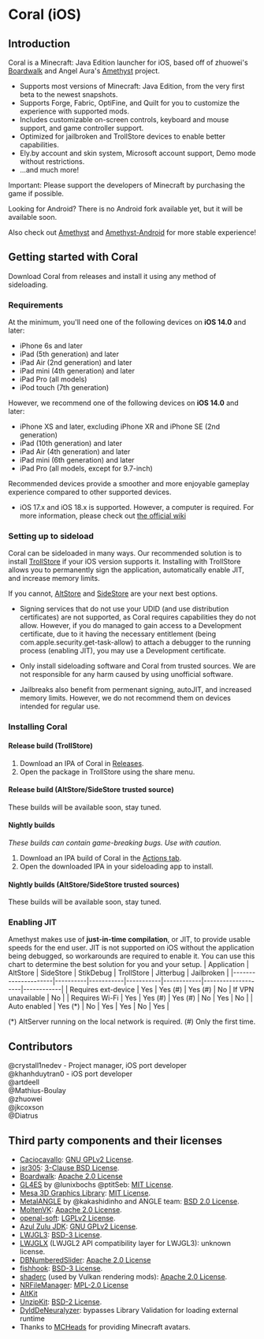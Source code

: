 # Coral (iOS)

## Introduction
Coral is a Minecraft: Java Edition launcher for iOS, based off of zhuowei's [Boardwalk](https://github.com/zhuowei/Boardwalk) and Angel Aura's [Amethyst](https://github.com/AngelAuraMC/Amethyst-iOS) project.
* Supports most versions of Minecraft: Java Edition, from the very first beta to the newest snapshots.
* Supports Forge, Fabric, OptiFine, and Quilt for you to customize the experience with supported mods.
* Includes customizable on-screen controls, keyboard and mouse support, and game controller support.
* Optimized for jailbroken and TrollStore devices to enable better capabilities.
* Ely.by account and skin system, Microsoft account support, Demo mode without restrictions.
* ...and much more!

Important: Please support the developers of Minecraft by purchasing the game if possible.

Looking for Android? There is no Android fork available yet, but it will be available soon.

Also check out [Amethyst](https://github.com/AngelAuraMC/Amethyst-iOS) and [Amethyst-Android](https://github.com/AngelAuraMC/Amethyst-Android) for more stable experience!

## Getting started with Coral
Download Coral from releases and install it using any method of sideloading. 

### Requirements
At the minimum, you'll need one of the following devices on **iOS 14.0** and later:
- iPhone 6s and later
- iPad (5th generation) and later
- iPad Air (2nd generation) and later
- iPad mini (4th generation) and later
- iPad Pro (all models)
- iPod touch (7th generation)

However, we recommend one of the following devices on **iOS 14.0** and later:
- iPhone XS and later, excluding iPhone XR and iPhone SE (2nd generation)
- iPad (10th generation) and later
- iPad Air (4th generation) and later
- iPad mini (6th generation) and later
- iPad Pro (all models, except for 9.7-inch)

Recommended devices provide a smoother and more enjoyable gameplay experience compared to other supported devices.
- iOS 17.x and iOS 18.x is supported. However, a computer is required. For more information, please check out [the official wiki](https://wiki.angelauramc.dev/wiki/faq/ios/JIT.html#what-are-the-methods-to-enable-jit)

### Setting up to sideload
Coral can be sideloaded in many ways. Our recommended solution is to install [TrollStore](https://github.com/opa334/TrollStore) if your iOS version supports it. Installing with TrollStore allows you to permanently sign the application, automatically enable JIT, and increase memory limits.

If you cannot, [AltStore](https://altstore.io) and [SideStore](https://sidestore.io) are your next best options.
- Signing services that do not use your UDID (and use distribution certificates) are not supported, as Coral requires capabilities they do not allow. However, if you do managed to gain access to a Development certificate, due to it having the necessary entitlement (being com.apple.security.get-task-allow) to attach a debugger to the running process (enabling JIT), you may use a Development certificate.
  
- Only install sideloading software and Coral from trusted sources. We are not responsible for any harm caused by using unofficial software.
- Jailbreaks also benefit from permenant signing, autoJIT, and increased memory limits. However, we do not recommend them on devices intended for regular use.

### Installing Coral
#### Release build (TrollStore)
1. Download an IPA of Coral in [Releases](https://github.com/npcx42/Coral-iOS/releases).
2. Open the package in TrollStore using the share menu.

#### Release build (AltStore/SideStore trusted source)
These builds will be available soon, stay tuned.

#### Nightly builds
*These builds can contain game-breaking bugs. Use with caution.*
1. Download an IPA build of Coral in the [Actions tab](https://github.com/npcx42/Coral-iOS/actions).
2. Open the downloaded IPA in your sideloading app to install.

#### Nightly builds (AltStore/SideStore trusted sources)
These builds will be available soon, stay tuned.

### Enabling JIT
Amethyst makes use of **just-in-time compilation**, or JIT, to provide usable speeds for the end user. JIT is not supported on iOS without the application being debugged, so workarounds are required to enable it. You can use this chart to determine the best solution for you and your setup.
| Application         | AltStore | SideStore | StikDebug | TrollStore | Jitterbug          | Jailbroken |
|---------------------|----------|-----------|-----------|------------|--------------------|------------|
| Requires ext-device | Yes      | Yes (#)   | Yes (#)   | No         | If VPN unavailable | No         |
| Requires Wi-Fi      | Yes      | Yes (#)   | Yes (#)   | No         | Yes                | No         |
| Auto enabled        | Yes (*)  | No        | Yes       | Yes        | No                 | Yes        |

(*) AltServer running on the local network is required.
(#) Only the first time.

## Contributors
@crystall1nedev - Project manager, iOS port developer  
@khanhduytran0 - iOS port developer  
@artdeell  
@Mathius-Boulay  
@zhuowei  
@jkcoxson   
@Diatrus 

## Third party components and their licenses
- [Caciocavallo](https://github.com/PojavLauncherTeam/caciocavallo): [GNU GPLv2 License](https://github.com/PojavLauncherTeam/caciocavallo/blob/master/LICENSE).
- [jsr305](https://code.google.com/p/jsr-305): [3-Clause BSD License](http://opensource.org/licenses/BSD-3-Clause).
- [Boardwalk](https://github.com/zhuowei/Boardwalk): [Apache 2.0 License](https://github.com/zhuowei/Boardwalk/blob/master/LICENSE) 
- [GL4ES](https://github.com/ptitSeb/gl4es) by @lunixbochs @ptitSeb: [MIT License](https://github.com/ptitSeb/gl4es/blob/master/LICENSE).
- [Mesa 3D Graphics Library](https://gitlab.freedesktop.org/mesa/mesa): [MIT License](https://docs.mesa3d.org/license.html).
- [MetalANGLE](https://github.com/khanhduytran0/metalangle) by @kakashidinho and ANGLE team: [BSD 2.0 License](https://github.com/kakashidinho/metalangle/blob/master/LICENSE).
- [MoltenVK](https://github.com/KhronosGroup/MoltenVK): [Apache 2.0 License](https://github.com/KhronosGroup/MoltenVK/blob/master/LICENSE).
- [openal-soft](https://github.com/kcat/openal-soft): [LGPLv2 License](https://github.com/kcat/openal-soft/blob/master/COPYING).
- [Azul Zulu JDK](https://www.azul.com/downloads/?package=jdk): [GNU GPLv2 License](https://openjdk.java.net/legal/gplv2+ce.html).
- [LWJGL3](https://github.com/PojavLauncherTeam/lwjgl3): [BSD-3 License](https://github.com/LWJGL/lwjgl3/blob/master/LICENSE.md).
- [LWJGLX](https://github.com/PojavLauncherTeam/lwjglx) (LWJGL2 API compatibility layer for LWJGL3): unknown license.
- [DBNumberedSlider](https://github.com/khanhduytran0/DBNumberedSlider): [Apache 2.0 License](https://github.com/immago/DBNumberedSlider/blob/master/LICENSE)
- [fishhook](https://github.com/khanhduytran0/fishhook): [BSD-3 License](https://github.com/facebook/fishhook/blob/main/LICENSE).
- [shaderc](https://github.com/khanhduytran0/shaderc) (used by Vulkan rendering mods): [Apache 2.0 License](https://github.com/google/shaderc/blob/main/LICENSE).
- [NRFileManager](https://github.com/mozilla-mobile/firefox-ios/tree/b2f89ac40835c5988a1a3eb642982544e00f0f90/ThirdParty/NRFileManager): [MPL-2.0 License](https://www.mozilla.org/en-US/MPL/2.0)
- [AltKit](https://github.com/rileytestut/AltKit)
- [UnzipKit](https://github.com/abbeycode/UnzipKit): [BSD-2 License](https://github.com/abbeycode/UnzipKit/blob/master/LICENSE).
- [DyldDeNeuralyzer](https://github.com/xpn/DyldDeNeuralyzer): bypasses Library Validation for loading external runtime
- Thanks to [MCHeads](https://mc-heads.net) for providing Minecraft avatars.
